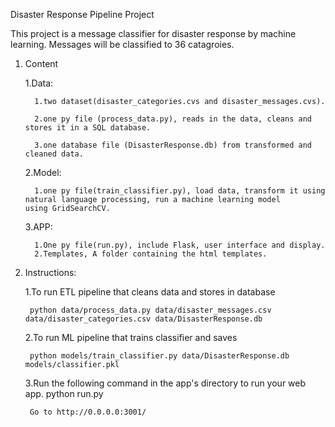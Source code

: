 Disaster Response Pipeline Project


This project is a message classifier for disaster response by machine learning. Messages will be classified to 36 catagroies.



1. Content

   1.Data: 
   
         1.two dataset(disaster_categories.cvs and disaster_messages.cvs).

         2.one py file (process_data.py), reads in the data, cleans and stores it in a SQL database.

         3.one database file (DisasterResponse.db) from transformed and cleaned data.

    2.Model: 
    
         1.one py file(train_classifier.py), load data, transform it using natural language processing, run a machine learning model                using GridSearchCV.

    3.APP: 
    
         1.One py file(run.py), include Flask, user interface and display.
         2.Templates, A folder containing the html templates.


2. Instructions:


   1.To run ETL pipeline that cleans data and stores in database 

        python data/process_data.py data/disaster_messages.csv data/disaster_categories.csv data/DisasterResponse.db

   2.To run ML pipeline that trains classifier and saves 

        python models/train_classifier.py data/DisasterResponse.db models/classifier.pkl

    3.Run the following command in the app's directory to run your web app. python run.py
        
        Go to http://0.0.0.0:3001/
